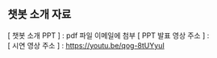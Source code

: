 ## 챗봇 소개 자료
[ 챗봇 소개 PPT ] : pdf 파일 이메일에 첨부
[ PPT 발표 영상 주소 ] :  
[ 시연 영상 주소 ] : https://youtu.be/qog-8tUYyuI
